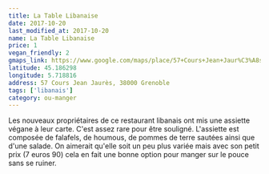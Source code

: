 ```yaml
---
title: La Table Libanaise
date: 2017-10-20
last_modified_at: 2017-10-20
name: La Table Libanaise
price: 1
vegan_friendly: 2
gmaps_link: https://www.google.com/maps/place/57+Cours+Jean+Jaur%C3%A8s,+38000+Grenoble,+France/@45.1863059,5.7187016,21z/data=!4m5!3m4!1s0x478af4851ce85b97:0x3105644468fdf5fb!8m2!3d45.1862996!4d5.718817
latitude: 45.186298
longitude: 5.718816
address: 57 Cours Jean Jaurès, 38000 Grenoble
tags: ['libanais']
category: ou-manger
---
```


Les nouveaux propriétaires de ce restaurant libanais ont mis une assiette végane à leur carte. C'est assez rare pour être souligné.
L'assiette est composée de falafels, de houmous, de pommes de terre sautées ainsi que d'une salade. On aimerait qu'elle soit un peu plus variée mais avec son petit prix (7 euros 90) cela en fait une bonne option pour manger sur le pouce sans se ruiner.



